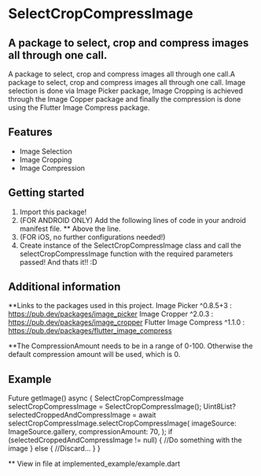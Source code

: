 # SelectCropCompressImage

## A package to select, crop and compress images all through one call.

A package to select, crop and compress images all through one call.A package to select, crop and compress images all through one call. Image selection is done via Image Picker package, Image Cropping is achieved through the Image Copper package and finally the compression is done using the Flutter Image Compress package.

## Features

- Image Selection
- Image Cropping
- Image Compression

## Getting started 

1. Import this package!
2. (FOR ANDROID ONLY) Add the following lines of code in your android manifest file. 
    <activity
        android:name="com.yalantis.ucrop.UCropActivity"
        android:screenOrientation="portrait"
        android:theme="@style/Theme.AppCompat.Light.NoActionBar"/>
    ** Above the 
            <!-- Don't delete the meta-data below.
                 This is used by the Flutter tool to generate GeneratedPluginRegistrant.java -->
    line.
2. (FOR iOS, no further configurations needed!)
3. Create instance of the SelectCropCompressImage class and call the selectCropCompressImage function with the required parameters passed! And thats it!! :D

## Additional information

**Links to the packages used in this project.
Image Picker ^0.8.5+3 : https://pub.dev/packages/image_picker
Image Cropper ^2.0.3 : https://pub.dev/packages/image_cropper
Flutter Image Compress ^1.1.0 : https://pub.dev/packages/flutter_image_compress

**The CompressionAmount needs to be in a range of 0-100. Otherwise the default compression amount will be used, which is 0.

## Example

Future getImage() async {
  SelectCropCompressImage selectCropCompressImage = SelectCropCompressImage();
  Uint8List? selectedCroppedAndCompressImage =
      await selectCropCompressImage.selectCropCompressImage(
    imageSource: ImageSource.gallery,
    compressionAmount: 70,
  );
  if (selectedCroppedAndCompressImage != null) {
    //Do something with the image
  } else {
    //Discard...
  }
}

** View in file at implemented_example/example.dart


